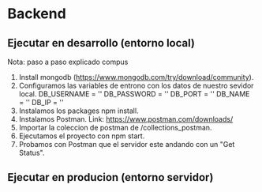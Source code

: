 # Backend

## Ejecutar en desarrollo (entorno local)

Nota: paso a paso explicado compus

1. Install mongodb (https://www.mongodb.com/try/download/community).
2. Configuramos las variables de entrono con los datos de nuestro sevidor local.
   DB_USERNAME = ''
   DB_PASSWORD = ''
   DB_PORT = ''
   DB_NAME = ''
   DB_IP = ''
3. Instalamos los packages npm install.
4. Instalamos Postman. Link: https://www.postman.com/downloads/
5. Importar la coleccion de postman de /collections_postman.
6. Ejecutamos el proyecto con npm start.
7. Probamos con Postman que el servidor este andando con un "Get Status".

## Ejecutar en producion (entorno servidor)
